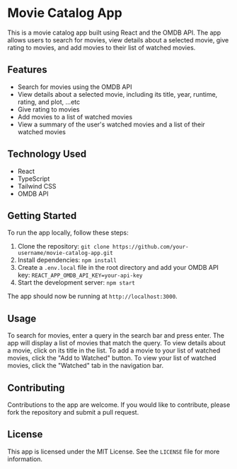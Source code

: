 # Movie Catalog App

This is a movie catalog app built using React and the OMDB API. The app allows users to search for movies, view details about a selected movie, give rating to movies, and add movies to their list of watched movies.

## Features

- Search for movies using the OMDB API
- View details about a selected movie, including its title, year, runtime, rating, and plot, ...etc
- Give rating to movies
- Add movies to a list of watched movies
- View a summary of the user's watched movies and a list of their watched movies

## Technology Used

- React
- TypeScript
- Tailwind CSS
- OMDB API

## Getting Started

To run the app locally, follow these steps:

1. Clone the repository: `git clone https://github.com/your-username/movie-catalog-app.git`
2. Install dependencies: `npm install`
3. Create a `.env.local` file in the root directory and add your OMDB API key: `REACT_APP_OMDB_API_KEY=your-api-key`
4. Start the development server: `npm start`

The app should now be running at `http://localhost:3000`.

## Usage

To search for movies, enter a query in the search bar and press enter. The app will display a list of movies that match the query. To view details about a movie, click on its title in the list. To add a movie to your list of watched movies, click the "Add to Watched" button. To view your list of watched movies, click the "Watched" tab in the navigation bar.

## Contributing

Contributions to the app are welcome. If you would like to contribute, please fork the repository and submit a pull request.

## License

This app is licensed under the MIT License. See the `LICENSE` file for more information.
